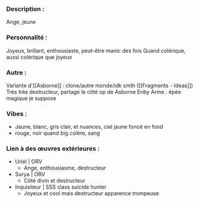 ### Description :
Ange, jeune

### Personnalité :
Joyeux, brillant, enthousiaste, peut-être manic des fois
Quand colérique, aussi colérique que joyeux

### Autre :
Variante d'[[Asborne]] : clone/autre monde/idk smth ([[Fragments - Ideas]])
Très très destructeur, partage le côté op de Asborne
Enby
Arme : épée magique je suppose

### Vibes :
- Jaune, blanc, gris clair, et nuances, ciel jaune foncé en fond
- rouge, noir quand big colère, sang

### Lien à des œuvres extérieures :
- Uriel | ORV
	- Ange, enthousiasme, destructeur
- Surya | ORV
	- Côté divin et destructeur
- Inquisiteur | SSS class suicide hunter
	- Joyeux et cool mais destructeur apparence trompeuse